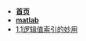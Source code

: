 - [**首页**](/README.md)
- [**matlab**](/doc/软件&科学计算/matlab/README.md)
- [1.1逻辑值索引的妙用](/doc/软件&科学计算/matlab/1.1逻辑值索引的妙用.md)
